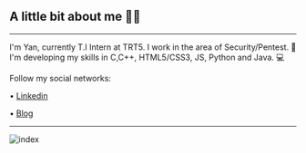 
## A little bit about me 👨‍💻
---

I'm Yan, currently T.I Intern at TRT5.
I work in the area of Security/Pentest. 🔰 
I'm developing my skills in C,C++, HTML5/CSS3, JS, Python and Java. :computer:

Follow my social networks:

• [Linkedin](https://www.linkedin.com/in/yan-brasiliano/)

• [ Blog](https://hellolibre.blogspot.com/)


---
![index](https://user-images.githubusercontent.com/72168914/99657239-ac2d8200-2a3c-11eb-9187-e53870086ce6.jpeg)
